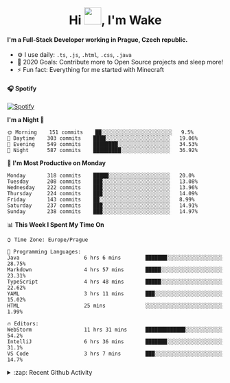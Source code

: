 <h1 align="center">Hi <img src="https://raw.githubusercontent.com/MrWakeCZ/MrWakeCZ/master/Hi.gif" width="40px" />, I'm Wake</h1>

#### I'm a Full-Stack Developer working in Prague, Czech republic.
- ⚙️ I use daily: `.ts`, `.js`, `.html`, `.css`, `.java`
- 🥅 2020 Goals: Contribute more to Open Source projects and sleep more!
- ⚡ Fun fact: Everything for me started with Minecraft

#### 🎧 Spotify
[![Spotify](https://novatorem-delta-eight.vercel.app/api/spotify)](https://open.spotify.com/user/wakeecz)

<!--START_SECTION:waka-->
**I'm a Night 🦉** 

```text
🌞 Morning    151 commits    ██░░░░░░░░░░░░░░░░░░░░░░░   9.5% 
🌆 Daytime    303 commits    ████░░░░░░░░░░░░░░░░░░░░░   19.06% 
🌃 Evening    549 commits    ████████░░░░░░░░░░░░░░░░░   34.53% 
🌙 Night      587 commits    █████████░░░░░░░░░░░░░░░░   36.92%

```
📅 **I'm Most Productive on Monday** 

```text
Monday       318 commits    █████░░░░░░░░░░░░░░░░░░░░   20.0% 
Tuesday      208 commits    ███░░░░░░░░░░░░░░░░░░░░░░   13.08% 
Wednesday    222 commits    ███░░░░░░░░░░░░░░░░░░░░░░   13.96% 
Thursday     224 commits    ███░░░░░░░░░░░░░░░░░░░░░░   14.09% 
Friday       143 commits    ██░░░░░░░░░░░░░░░░░░░░░░░   8.99% 
Saturday     237 commits    ███░░░░░░░░░░░░░░░░░░░░░░   14.91% 
Sunday       238 commits    ███░░░░░░░░░░░░░░░░░░░░░░   14.97%

```


📊 **This Week I Spent My Time On** 

```text
⌚︎ Time Zone: Europe/Prague

💬 Programming Languages: 
Java                     6 hrs 6 mins        ███████░░░░░░░░░░░░░░░░░░   28.75% 
Markdown                 4 hrs 57 mins       █████░░░░░░░░░░░░░░░░░░░░   23.31% 
TypeScript               4 hrs 48 mins       █████░░░░░░░░░░░░░░░░░░░░   22.62% 
YAML                     3 hrs 11 mins       ███░░░░░░░░░░░░░░░░░░░░░░   15.02% 
HTML                     25 mins             ░░░░░░░░░░░░░░░░░░░░░░░░░   1.99%

🔥 Editors: 
WebStorm                 11 hrs 31 mins      █████████████░░░░░░░░░░░░   54.2% 
IntelliJ                 6 hrs 36 mins       ███████░░░░░░░░░░░░░░░░░░   31.1% 
VS Code                  3 hrs 7 mins        ███░░░░░░░░░░░░░░░░░░░░░░   14.7%

```


<!--END_SECTION:waka-->

<details>
  <summary>:zap: Recent Github Activity</summary>

<!--START_SECTION:activity-->
1. 🎉 Merged PR [#10](https://github.com//craftmania-cz/craftmanager/pull/10) in [craftmania-cz/craftmanager](https://github.com//craftmania-cz/craftmanager)
2. 🎉 Merged PR [#11](https://github.com//craftmania-cz/craftmanager/pull/11) in [craftmania-cz/craftmanager](https://github.com//craftmania-cz/craftmanager)
3. ❗️ Closed issue [#25](https://github.com//waked-cz/corgi/issues/25) in [waked-cz/corgi](https://github.com//waked-cz/corgi)
4. ❗️ Closed issue [#50](https://github.com//waked-cz/corgi/issues/50) in [waked-cz/corgi](https://github.com//waked-cz/corgi)
5. ❗️ Closed issue [#61](https://github.com//waked-cz/corgi/issues/61) in [waked-cz/corgi](https://github.com//waked-cz/corgi)
<!--END_SECTION:activity-->

</details>
